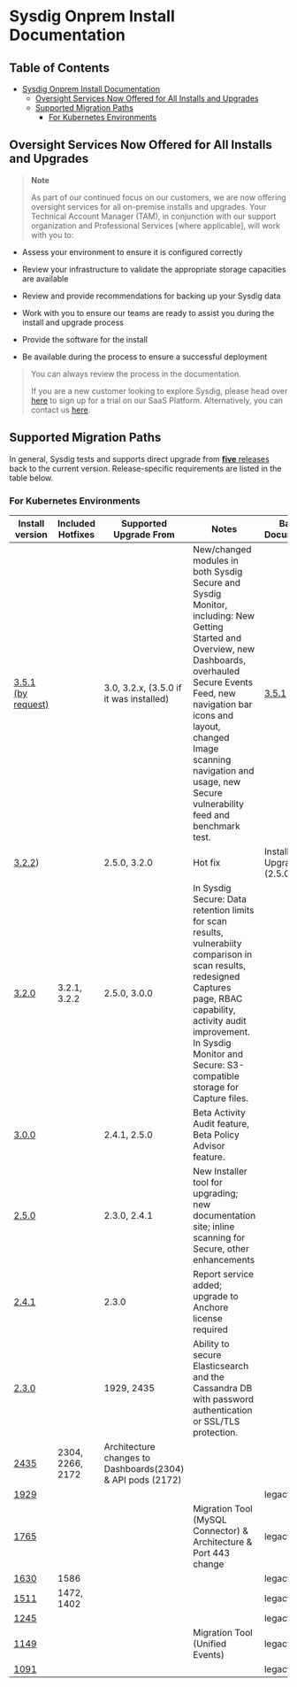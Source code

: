 # Sysdig Onprem Install Documentation

## Table of Contents
  * [Sysdig Onprem Install Documentation](#sysdig-onprem-install-documentation)
      * [Oversight Services Now Offered for All Installs and Upgrades](#oversight-services-now-offered-for-all-installs-and-upgrades)
      * [Supported Migration Paths](#supported-migration-paths)
         * [For Kubernetes Environments](#for-kubernetes-environments)

## Oversight Services Now Offered for All Installs and Upgrades

> **Note**
>
> As part of our continued focus on our customers, we are now offering oversight services for all on-premise installs and upgrades. Your Technical Account Manager (TAM), in conjunction with our support organization and Professional Services \[where applicable\], will work with you to:

-   Assess your environment to ensure it is configured correctly

-   Review your infrastructure to validate the appropriate storage capacities are available

-   Review and provide recommendations for backing up your Sysdig data

-   Work with you to ensure our teams are ready to assist you during the install and upgrade process

-   Provide the software for the install

-   Be available during the process to ensure a successful deployment

> You can always review the process in the documentation.
>
> If you are a new customer looking to explore Sysdig, please head over [here](https://sysdig.com/company/freetrial/) to sign up for a trial on our SaaS Platform. Alternatively, you can contact us [here](https://sysdig.com/company/contactus/).

## Supported Migration Paths

In general, Sysdig tests and supports direct upgrade from [**five** releases](https://github.com/draios/sysdigcloudkubernetes/releases) back to the current version. Release-specific requirements are listed in the table below.

### For Kubernetes Environments


|Install version | Included Hotfixes | Supported Upgrade From | Notes | Baseline Documentation |
|---|---|---|---|---|
| [3.5.1 (by request)](3.5.1/README.md)| | 3.0, 3.2.x, (3.5.0 if it was installed) | New/changed modules in both Sysdig Secure and Sysdig Monitor, including: New Getting Started and Overview, new Dashboards, overhauled Secure Events Feed, new navigation bar icons and layout, changed Image scanning navigation and usage, new Secure vulnerability feed and benchmark test. | [3.5.1](https://github.com/draios/onprem-install-docs/tree/main/3.5.1)
| [3.2.2](3.2.0/README.md))| | 2.5.0, 3.2.0 | Hot fix | 	Installer Upgrade (2.5.0+) |
| [3.2.0](3.2.0/README.md) | 3.2.1, 3.2.2 | 2.5.0, 3.0.0 | In Sysdig Secure: Data retention limits for scan results, vulnerabiity comparison in scan results, redesigned Captures page, RBAC capability, activity audit improvement. In Sysdig Monitor and Secure: S3-compatible storage for Capture files. | |
| [3.0.0](3.0.0/README.md) | | 2.4.1, 2.5.0 | Beta Activity Audit feature, Beta Policy Advisor feature. | |
| [2.5.0](2.5.0/README.md) | | 2.3.0, 2.4.1 | New Installer tool for upgrading; new documentation site; inline scanning for Secure, other enhancements | |
| [2.4.1](2.4.1/installer-beta/README.md) | | 2.3.0 | Report service added; upgrade to Anchore license required | |
| [2.3.0](2.3.0/sysdigcloud-kubernetes-2.3.0/README.md) | | 1929, 2435 | Ability to secure Elasticsearch and the Cassandra DB with password authentication or SSL/TLS protection. | |
| [2435](2435/README.md) | 2304, 2266, 2172 | Architecture changes to Dashboards(2304) & API pods (2172) | |
| [1929](legacy/1929/README.md) | | | | legacy |
| [1765](legacy/1765/README.md) | | |Migration Tool (MySQL Connector) & Architecture & Port 443 change | legacy |
| [1630](legacy/1630/README.md) | 1586 | | | legacy |
| [1511](legacy/1511/README.md) | 1472, 1402 | | | legacy |
| [1245](legacy/1245/README.md) | | | | legacy |
| [1149](legacy/1149/README.md) | | | Migration Tool (Unified Events) | legacy |
| [1091](legacy/1091/README.md)| | | | legacy |
   

